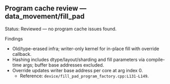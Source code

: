 ## Program cache review — data_movement/fill_pad

Status: Reviewed — no program cache issues found.

Findings
- Old/type-erased infra; writer-only kernel for in-place fill with override callback.
- Hashing includes dtype/layout/sharding and fill parameters via compile-time args; buffer base addresses excluded.
- Override updates writer base address per core at arg index 0.
  - Reference: `device/fill_pad_program_factory.cpp:L131-L149`.
